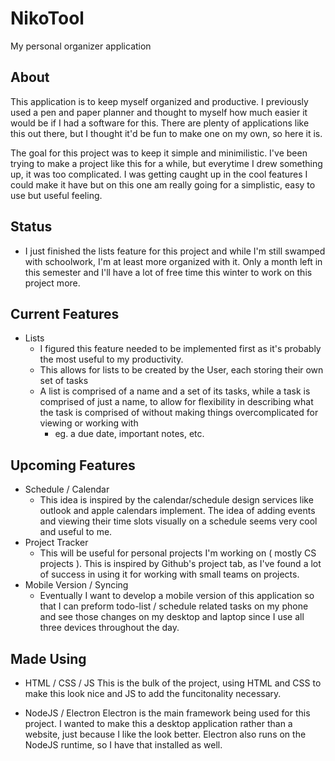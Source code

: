 # NikoTool
My personal organizer application

## About
This application is to keep myself organized and productive. I previously used a pen and paper planner and thought to myself how much easier it would be if I had a software for this. There are plenty of applications like this out there, but I thought it'd be fun to make one on my own, so here it is.

The goal for this project was to keep it simple and minimilistic. I've been trying to make a project like this for a while, but everytime I drew something up, it was too complicated. I was getting caught up in the cool features I could make it have but on this one am really going for a simplistic, easy to use but useful feeling.

## Status
- I just finished the lists feature for this project and while I'm still swamped with schoolwork, I'm at least more organized with it. Only a month left in this semester and I'll have a lot of free time this winter to work on this project more. 

## Current Features
- Lists
  - I figured this feature needed to be implemented first as it's probably the most useful to my productivity. 
  - This allows for lists to be created by the User, each storing their own set of tasks
  - A list is comprised of a name and a set of its tasks, while a task is comprised of just a name, to allow for flexibility in describing what the task is comprised of without making things overcomplicated for viewing or working with
    - eg. a due date, important notes, etc.
    
## Upcoming Features
- Schedule / Calendar
  - This idea is inspired by the calendar/schedule design services like outlook and apple calendars implement. The idea of adding events and viewing their time slots visually on a schedule seems very cool and useful to me.
- Project Tracker
  - This will be useful for personal projects I'm working on ( mostly CS projects ). This is inspired by Github's project tab, as I've found a lot of success in using it for working with small teams on projects. 
- Mobile Version / Syncing
  - Eventually I want to develop a mobile version of this application so that I can preform todo-list / schedule related tasks on my phone and see those changes on my desktop and laptop since I use all three devices throughout the day.

## Made Using
- HTML / CSS / JS
This is the bulk of the project, using HTML and CSS to make this look nice and JS to add the funcitonality necessary.

- NodeJS / Electron
Electron is the main framework being used for this project. I wanted to make this a desktop application rather than a website, just because I like the look better. Electron also runs on the NodeJS runtime, so I have that installed as well.
 
